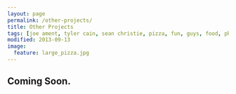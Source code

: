 ```yaml
---
layout: page
permalink: /other-projects/
title: Other Projects
tags: [joe ament, tyler cain, sean christie, pizza, fun, guys, food, philadelphia]
modified: 2013-09-13
image:
  feature: large_pizza.jpg
---
```


<h2>Coming Soon.</h2>